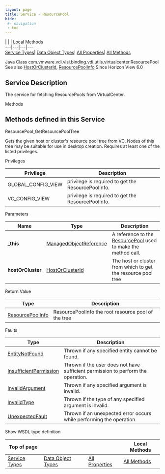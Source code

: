 ```yaml
---
layout: page
title: Service - ResourcePool
hide:
 #- navigation
 - toc
---
```


  
| | | Local Methods  
---|---|---|---  
[Service Types](index-mo_types.md)| [Data Object Types](index-do_types.md)| [All Properties](index-properties.md)| [All Methods](index-methods.md)  
  



Java Class
    com.vmware.vdi.vlsi.binding.vdi.utils.virtualcenter.ResourcePool
See also
     [HostOrClusterId](vdi.entity.HostOrClusterId.md), [ResourcePoolInfo](vdi.utils.virtualcenter.ResourcePool.ResourcePoolInfo.md)
Since 
    Horizon View 6.0

  


## Service Description

The service for fetching ResourcePools from VirtualCenter. 

Methods

Methods defined in this Service   
---  
ResourcePool_GetResourcePoolTree  
  



Gets the given host or cluster's resource pool tree from VC. Nodes of this tree may be suitable for use in desktop creation. Requires at least one of the listed privileges. 

Privileges 

Privilege |  Description   
---|---  
GLOBAL_CONFIG_VIEW|  privilege is required to get the ResourcePoolInfo.   
VC_CONFIG_VIEW|  privilege is required to get the ResourcePoolInfo.   
  


Parameters 

Name| Type| Description  
---|---|---  
**_this**| [ManagedObjectReference](vmodl.ManagedObjectReference.md)|  A reference to the [ResourcePool](vdi.utils.virtualcenter.ResourcePool.md) used to make the method call.   
**hostOrCluster**| [HostOrClusterId](vdi.entity.HostOrClusterId.md)|  The host or cluster from which to get the resource pool tree   
  
  


Return Value 

Type |  Description   
---|---  
[ResourcePoolInfo](vdi.utils.virtualcenter.ResourcePool.ResourcePoolInfo.md)| ResourcePoolInfo the root resource pool of the tree  
  


Faults 

Type |  Description   
---|---  
[EntityNotFound](vdi.fault.EntityNotFound.md)| Thrown if any specified entity cannot be found.  
[InsufficientPermission](vdi.fault.InsufficientPermission.md)| Thrown if the user does not have sufficient permission to perform the operation.  
[InvalidArgument](vdi.fault.InvalidArgument.md)| Thrown if any specified argument is invalid.  
[InvalidType](vdi.fault.InvalidType.md)| Thrown if the type of any specified argument is invalid.  
[UnexpectedFault](vdi.fault.UnexpectedFault.md)| Thrown if an unexpected error occurs while performing the operation.  
  
Show WSDL type definition

  
  
  
  
Top of page| | | Local Methods  
---|---|---|---  
[Service Types](index-mo_types.md)| [Data Object Types](index-do_types.md)| [All Properties](index-properties.md)| [All Methods](index-methods.md)  
  
  

